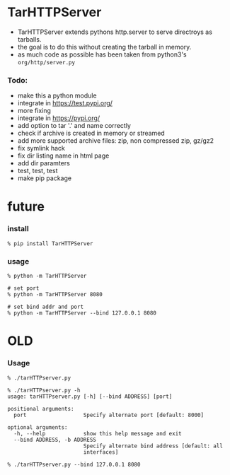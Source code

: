 # TarHTTPServer

* TarHTTPServer extends pythons http.server to serve directroys as tarballs.
* the goal is to do this without creating the tarball in memory.
* as much code as possible has been taken from python3's `org/http/server.py`

### Todo:
* make this a python module
* integrate in https://test.pypi.org/
* more fixing
* integrate in https://pypi.org/
* add option to tar '.' and name correctly
* check if archive is created in memory or streamed
* add more supported archive files: zip, non compressed zip, gz/gz2
* fix symlink hack
* fix dir listing name in html page
* add dir paramters
* test, test, test
* make pip package

# future
### install
`% pip install TarHTTPServer`

### usage
`% python -m TarHTTPServer`

```
# set port
% python -m TarHTTPServer 8080
```

```
# set bind addr and port
% python -m TarHTTPServer --bind 127.0.0.1 8080
```


# OLD
### Usage
```
% ./tarHTTPserver.py
```

```
% ./tarHTTPserver.py -h
usage: tarHTTPserver.py [-h] [--bind ADDRESS] [port]

positional arguments:
  port                  Specify alternate port [default: 8000]

optional arguments:
  -h, --help            show this help message and exit
  --bind ADDRESS, -b ADDRESS
                        Specify alternate bind address [default: all
                        interfaces]
```

```
% ./tarHTTPserver.py --bind 127.0.0.1 8080
```


